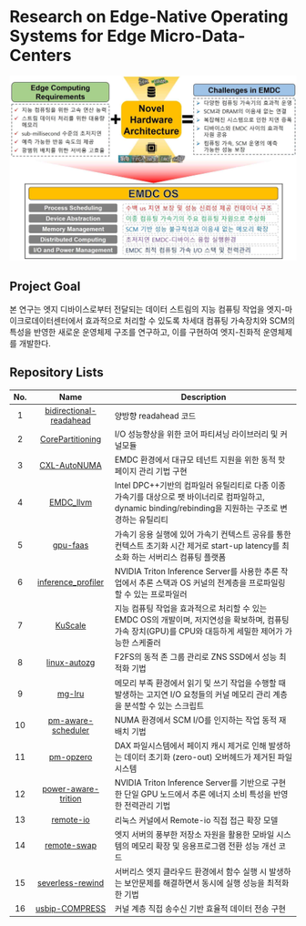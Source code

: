 # Research on Edge-Native Operating Systems for Edge Micro-Data-Centers

![test](./data/images/overview.png)

## Project Goal
본 연구는 엣지 디바이스로부터 전달되는 데이터 스트림의 지능 컴퓨팅 작업을 엣지-마이크로데이터센터에서 효과적으로 처리할 수 있도록 차세대 컴퓨팅 가속장치와 SCM의 특성을 반영한 새로운 운영체제 구조를 연구하고, 이를 구현하여 엣지-친화적 운영체제를 개발한다. 

## Repository Lists

| No. | Name | Description |
|:---:|:----:| ------------|
|1|[bidirectional-readahead](https://github.com/EMDC-OS/Bidirectional-Readahead)|양방향 readahead 코드
|2|[CorePartitioning](https://github.com/EMDC-OS/CorePartitioning)|I/O 성능향상을 위한 코어 파티셔닝 라이브러리 및 커널모듈|
|3|[CXL-AutoNUMA](https://github.com/EMDC-OS/CXL-AutoNUMA)|EMDC 환경에서 대규모 테넌트 지원을 위한 동적 핫 페이지 관리 기법 구현|
|4|[EMDC_llvm](https://github.com/arcs-skku/EMDC_llvm)|Intel DPC++기반의 컴파일러 유틸리티로 다종 이종가속기를 대상으로 팻 바이너리로 컴파일하고, dynamic binding/rebinding을 지원하는 구조로 변경하는 유틸리티|
|5|[gpu-faas](https://github.com/EMDC-OS/gpu-faas)|가속기 응용 실행에 있어 가속기 컨텍스트 공유를 통한 컨텍스트 초기화 시간 제거로 start-up latency를 최소화 하는 서버리스 컴퓨팅 플랫폼|
|6|[inference_profiler](https://github.com/EMDC-OS/inference_profiler)|NVIDIA Triton Inference Server를 사용한 추론 작업에서 추론 스택과 OS 커널의 전계층을 프로파일링 할 수 있는 프로파일러|
|7|[KuScale](https://github.com/sslab-konkuk/KuScale)|지능 컴퓨팅 작업을 효과적으로 처리할 수 있는 EMDC OS의 개발이며, 저지연성을 확보하며, 컴퓨팅 가속 장치(GPU)를 CPU와 대등하게 세밀한 제어가 가능한 스케줄러|
|8|[linux-autozg](https://github.com/jungyun-choi/linux-autozg)|F2FS의 동적 존 그룹 관리로 ZNS SSD에서 성능 최적화 기법|
|9|[mg-lru](https://github.com/EMDC-OS/mg-lru)|메모리 부족 환경에서 읽기 및 쓰기 작업을 수행할 때 발생하는 고지연 I/O 요청들의 커널 메모리 관리 계층을 분석할 수 있는 스크립트|
|10|[pm-aware-scheduler](https://github.com/EMDC-OS/pm-aware-scheduler)|NUMA 환경에서 SCM I/O를 인지하는 작업 동적 재배치 기법|
|11|[pm-opzero](https://github.com/EMDC-OS/pm-opzero)|DAX 파일시스템에서 페이지 캐시 제거로 인해 발생하는 데이터 초기화 (zero-out) 오버헤드가 제거된 파일시스템|
|12|[power-aware-trition](https://github.com/EMDC-OS/power-aware-triton)|NVIDIA Triton Inference Server를 기반으로 구현한 단일 GPU 노드에서 추론 에너지 소비 특성을 반영한 전력관리 기법|
|13|[remote-io](https://github.com/EMDC-OS/remote-io.git)|리눅스 커널에서 Remote-io 직접 접근 확장 모델|
|14|[remote-swap](https://github.com/EMDC-OS/remote-swap)|엣지 서버의 풍부한 저장소 자원을 활용한 모바일 시스템의 메모리 확장 및 응용프로그램 전환 성능 개선 코드|
|15|[severless-rewind](https://github.com/EMDC-OS/serverless-rewind)|서버리스 엣지 클라우드 환경에서 함수 실행 시 발생하는 보안문제를 해결하면서 동시에 실행 성능을 최적화한 기법|
|16|[usbip-COMPRESS](https://github.com/EMDC-OS/usbip-COMPRESS)|커널 계층 직접 송수신 기반 효율적 데이터 전송 구현|